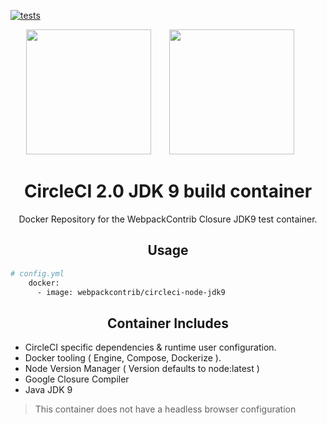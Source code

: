 [![tests][tests]][tests-url]

<div align="center">
  <img width="200" height="200"
    src="https://cdn.worldvectorlogo.com/logos/circleci.svg">
  <a href="https://github.com/easymetrics">
    <img width="200" height="200" vspace="" hspace="25"
      src="https://cdn.worldvectorlogo.com/logos/webpack-icon.svg">
  </a>
  <h1>CircleCI 2.0 JDK 9 build container</h1>
  <p>Docker Repository for the WebpackContrib Closure JDK9 test container.<p>
</div>

<h2 align="center">Usage</h2>

```bash
# config.yml
    docker:
      - image: webpackcontrib/circleci-node-jdk9
```

<h2 align="center">Container Includes</h2>

- CircleCI specific dependencies & runtime user configuration.
- Docker tooling ( Engine, Compose, Dockerize ).
- Node Version Manager ( Version defaults to node:latest )
- Google Closure Compiler
- Java JDK 9

> This container does not have a headless browser configuration

[tests]: https://circleci.com/gh/webpack-contrib/circleci-node-jdk9.svg?style=svg
[tests-url]: https://circleci.com/gh/webpack-contrib/circleci-node-jdk9